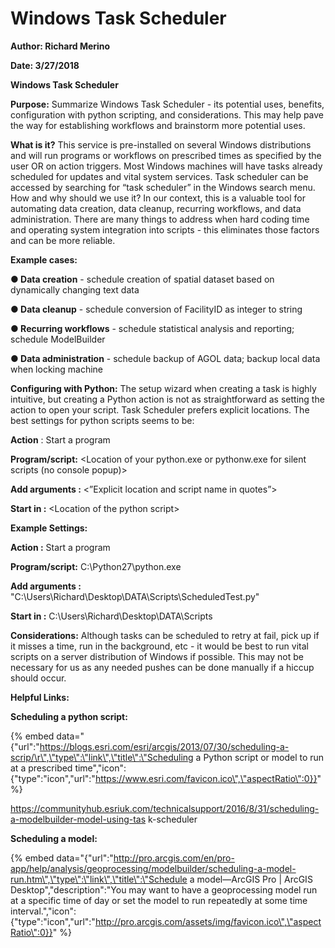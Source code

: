 # Windows Task Scheduler

**Author: Richard Merino**

**Date: 3/27/2018**

**Windows Task Scheduler**

**Purpose:** Summarize Windows Task Scheduler - its potential uses, benefits, configuration with python scripting, and considerations. This may help pave the way for establishing workflows and brainstorm more potential uses.

**What is it?** This service is pre-installed on several Windows distributions and will run programs or workflows on prescribed times as specified by the user OR on action triggers. Most Windows machines will have tasks already scheduled for updates and vital system services. Task scheduler can be accessed by searching for “task scheduler” in the Windows search menu. How and why should we use it? In our context, this is a valuable tool for automating data creation, datacleanup, recurring workflows, and data administration. There are many things to address when hard coding time and operating system integration into scripts - this eliminates those factors and can be more reliable.

**Example cases:**

**● Data creation** - schedule creation of spatial dataset based on dynamically changing text data

**● Data cleanup** - schedule conversion of FacilityID as integer to string

**● Recurring workflows** - schedule statistical analysis and reporting; schedule ModelBuilder

**● Data administration** - schedule backup of AGOL data; backup local data when locking machine

**Configuring with Python:** The setup wizard when creating a task is highly intuitive, but creating a Python action is not as straightforward as setting the action to open your script. Task Scheduler prefers explicit locations. The best settings for python scripts seems to be:

**Action** : Start a program

**Program/script:** &lt;Location of your python.exe or pythonw.exe for silent scripts \(no console popup\)&gt;

**Add arguments :** &lt;”Explicit location and script name in quotes”&gt;

**Start in :** &lt;Location of the python script&gt;

**Example Settings:**

**Action :** Start a program

**Program/script:** C:\Python27\python.exe

**Add arguments :** "C:\Users\Richard\Desktop\DATA\Scripts\ScheduledTest.py"

**Start in :** C:\Users\Richard\Desktop\DATA\Scripts

**Considerations:** Although tasks can be scheduled to retry at fail, pick up if it misses a time, run in the background, etc - it would be best to run vital scripts on a server distribution of Windows if possible. This may not be necessary for us as any needed pushes can be done manually if a hiccup should occur.

**Helpful Links:**

**Scheduling a python script:**

{% embed data="{\"url\":\"https://blogs.esri.com/esri/arcgis/2013/07/30/scheduling-a-scrip/\r\",\"type\":\"link\",\"title\":\"Scheduling a Python script or model to run at a prescribed time\",\"icon\":{\"type\":\"icon\",\"url\":\"https://www.esri.com/favicon.ico\",\"aspectRatio\":0}}" %}

https://communityhub.esriuk.com/technicalsupport/2016/8/31/scheduling-a-modelbuilder-model-using-task-scheduler

**Scheduling a model:**

{% embed data="{\"url\":\"http://pro.arcgis.com/en/pro-app/help/analysis/geoprocessing/modelbuilder/scheduling-a-model-run.htm\",\"type\":\"link\",\"title\":\"Schedule a model—ArcGIS Pro \| ArcGIS Desktop\",\"description\":\"You may want to have a geoprocessing model run at a specific time of day or set the model to run repeatedly at some time interval.\",\"icon\":{\"type\":\"icon\",\"url\":\"http://pro.arcgis.com/assets/img/favicon.ico\",\"aspectRatio\":0}}" %}

